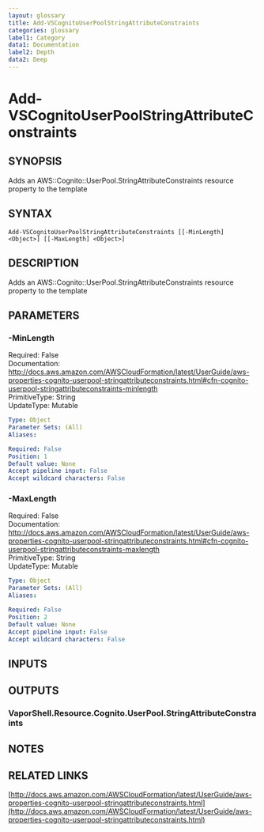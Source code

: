 ```yaml
---
layout: glossary
title: Add-VSCognitoUserPoolStringAttributeConstraints
categories: glossary
label1: Category
data1: Documentation
label2: Depth
data2: Deep
---
```


# Add-VSCognitoUserPoolStringAttributeConstraints

## SYNOPSIS
Adds an AWS::Cognito::UserPool.StringAttributeConstraints resource property to the template

## SYNTAX

```
Add-VSCognitoUserPoolStringAttributeConstraints [[-MinLength] <Object>] [[-MaxLength] <Object>]
```

## DESCRIPTION
Adds an AWS::Cognito::UserPool.StringAttributeConstraints resource property to the template

## PARAMETERS

### -MinLength
Required: False    
Documentation: http://docs.aws.amazon.com/AWSCloudFormation/latest/UserGuide/aws-properties-cognito-userpool-stringattributeconstraints.html#cfn-cognito-userpool-stringattributeconstraints-minlength    
PrimitiveType: String    
UpdateType: Mutable

```yaml
Type: Object
Parameter Sets: (All)
Aliases: 

Required: False
Position: 1
Default value: None
Accept pipeline input: False
Accept wildcard characters: False
```

### -MaxLength
Required: False    
Documentation: http://docs.aws.amazon.com/AWSCloudFormation/latest/UserGuide/aws-properties-cognito-userpool-stringattributeconstraints.html#cfn-cognito-userpool-stringattributeconstraints-maxlength    
PrimitiveType: String    
UpdateType: Mutable

```yaml
Type: Object
Parameter Sets: (All)
Aliases: 

Required: False
Position: 2
Default value: None
Accept pipeline input: False
Accept wildcard characters: False
```

## INPUTS

## OUTPUTS

### VaporShell.Resource.Cognito.UserPool.StringAttributeConstraints

## NOTES

## RELATED LINKS

[http://docs.aws.amazon.com/AWSCloudFormation/latest/UserGuide/aws-properties-cognito-userpool-stringattributeconstraints.html](http://docs.aws.amazon.com/AWSCloudFormation/latest/UserGuide/aws-properties-cognito-userpool-stringattributeconstraints.html)


